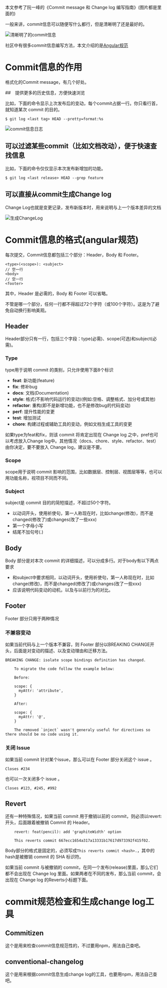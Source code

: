 
本文参考了阮一峰的《Commit message 和 Change log 编写指南》(图片都是里面的)

一般来讲，commit信息可以随便写什么都行，但是清晰明了还是最好的。

![清晰明了的commit信息](./img/Commit信息编写指南-清晰明了的commit信息.png)

社区中有很多commit信息编写方法，本文介绍的是[Angular规范](../manage/ContributingToAngularJS.md#commit)

# Commit信息的作用
格式化的Commit message，有几个好处。

##　提供更多的历史信息，方便快速浏览

比如，下面的命令显示上次发布后的变动，每个commit占据一行。你只看行首，就知道某次 commit 的目的。

    $ git log <last tag> HEAD --pretty=format:%s

![commit信息日志](./img/Commit信息编写指南-commit信息日志.png)

## 可以过滤某些commit（比如文档改动），便于快速查找信息

比如，下面的命令仅仅显示本次发布新增加的功能。

    $ git log <last release> HEAD --grep feature

## 可以直接从commit生成Change log

Change Log也就是变更记录，发布新版本时，用来说明与上一个版本差异的文档

![生成ChangeLog](./img/Commit信息编写指南-生成ChangeLog.png)

# Commit信息的格式(angular规范)

每次提交，Commit信息都包括三个部分：Header，Body 和 Footer。

    <type>(<scope>): <subject>
    // 空一行
    <body>
    // 空一行
    <footer>

其中，Header 是必需的，Body 和 Footer 可以省略。

不管是哪一个部分，任何一行都不得超过72个字符（或100个字符）。这是为了避免自动换行影响美观。

## Header

Header部分只有一行，包括三个字段：type(必需)、scope(可选)和subject(必需)。

### Type

type用于说明 commit 的类别，只允许使用下面8个标识

* **feat**: 新功能(feature)
* **fix**: 修补bug
* **docs**: 文档(Documentation)
* **style**: 格式(不影响代码运行的变动)(例如:空格、调整格式、加分号或其他)
* **refactor**: 重构(即不是新增功能，也不是修改bug的代码变动)
* **perf**: 提升性能的变更
* **test**: 增加测试
* **chore**: 构建过程或辅助工具的变动，例如文档生成工具的变更

如果type为feat和fix，则该 commit 将肯定出现在 Change log 之中，pref也可以考虑放入Change log中。其他情况（docs、chore、style、refactor、test）由你决定，要不要放入 Change log，建议是不要。

### Scope

scope用于说明 commit 影响的范围，比如数据层、控制层、视图层等等，也可以用功能名称，视项目不同而不同。

### Subject

subject是 commit 目的的简短描述，不超过50个字符。

- 以动词开头，使用祈使句，第一人称现在时，比如change(修改)，而不是changed(修改了)或changes(改了一些xxx)
- 第一个字母小写
- 结尾不加句号(.)

## Body

Body 部分是对本次 commit 的详细描述，可以分成多行。对于body有以下两点要求

- 和subject中要求相同，以动词开头，使用祈使句，第一人称现在时，比如change(修改)，而不是changed(修改了)或changes(改了一些xxx)
- 应该说明代码变动的动机，以及与以前行为的对比。 

## Footer

Footer 部分只用于两种情况

### 不兼容变动

如果当前代码与上一个版本不兼容，则 Footer 部分以BREAKING CHANGE开头，后面是对变动的描述、以及变动理由和迁移方法。

```git
BREAKING CHANGE: isolate scope bindings definition has changed.

    To migrate the code follow the example below:

    Before:

    scope: {
      myAttr: 'attribute',
    }

    After:

    scope: {
      myAttr: '@',
    }

    The removed `inject` wasn't generaly useful for directives so there should be no code using it.
```

### 关闭 Issue

如果当前 commit 针对某个issue，那么可以在 Footer 部分关闭这个 issue 。

    Closes #234

也可以一次关闭多个 issue 。

    Closes #123, #245, #992

## Revert

还有一种特殊情况，如果当前 commit 用于撤销以前的 commit，则必须以revert:开头，后面跟着被撤销 Commit 的 Header。

```git
    revert: feat(pencil): add 'graphiteWidth' option

    This reverts commit 667ecc1654a317a13331b17617d973392f415f02.
```

Body部分的格式是固定的，必须写成`This reverts commit <hash>.`，其中的hash是被撤销 commit 的 SHA 标识符。

如果当前 commit 与被撤销的 commit，在同一个发布(release)里面，那么它们都不会出现在 Change log 里面。如果两者在不同的发布，那么当前 commit，会出现在 Change log 的Reverts小标题下面。

# commit规范检查和生成change log工具

## Commitizen

这个是用来检查commit信息规范性的，不过要用npm，用法自己查吧。

## conventional-changelog

这个是用来根据commit信息生成change log的工具，也要用npm，用法自己查吧。